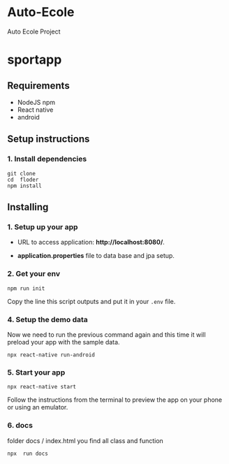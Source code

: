 # Auto-Ecole
Auto Ecole Project
# sportapp


## Requirements

- NodeJS npm
- React native
- android

## Setup instructions

### 1. Install dependencies

```
git clone
cd  floder
npm install
```


## Installing

### 1. Setup up your app
* 	URL to access application: **http://localhost:8080/**.

* **application.properties** file to data base and jpa setup.



### 2. Get your env

```
npm run init
```
Copy the line this script outputs and put it in your `.env` file.

### 4. Setup the demo data

Now we need to run the previous command again and this time it will preload your app with the sample data.

```
npx react-native run-android
```

### 5. Start your app

```
npx react-native start
```

Follow the instructions from the terminal to preview the app on your phone or using an emulator.
### 6. docs

 folder docs / index.html you find all class and function
```
npx  run docs
```
